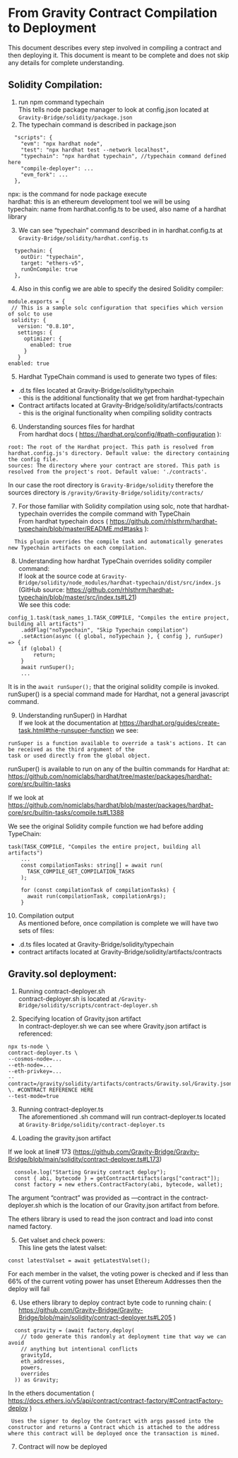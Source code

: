 <h1> From Gravity Contract Compilation to Deployment </h1> 
<p> This document describes every step involved in compiling a contract and then deploying it.
This document is meant to be complete and does not skip any details for complete understanding. </p> 

<h2> Solidity Compilation: </h2> 


1) run npm command typechain </br>
This tells node package manager to look at config.json located at `Gravity-Bridge/solidity/package.json`
2) The typechain command is described in package.json </br> 
```
  "scripts": {
    "evm": "npx hardhat node",
    "test": "npx hardhat test --network localhost",
    "typechain": "npx hardhat typechain", //typechain command defined here
    "compile-deployer": ...
    "evm_fork": ...
  },
```
<p> 
npx: is the command for node package execute </br> 
hardhat: this is an ethereum development tool we will be using </br> 
typechain: name from hardhat.config.ts to be used, also name of a hardhat library </br> 
</p> 

3) We can see “typechain” command described in in hardhat.config.ts at `Gravity-Bridge/solidity/hardhat.config.ts` </br> 

```
  typechain: {
    outDir: "typechain",
    target: "ethers-v5",
    runOnCompile: true
  },
  ```
4) Also in this config we are able to specify the desired Solidity compiler: </br> 
 ```
module.exports = {
  // This is a sample solc configuration that specifies which version of solc to use
  solidity: {
    version: "0.8.10",
    settings: {
      optimizer: {
        enabled: true
      }
    }
enabled: true
```
  5) Hardhat TypeChain command is used to generate two types of files: </br> 
   <ul> 
     <li>  .d.ts files located at Gravity-Bridge/solidity/typechain </br>
       - this is the additional functionality that we get from hardhat-typechain </l1> 
  <li> Contract artifacts located at Gravity-Bridge/solidity/artifacts/contracts </br>
      - this is the original functionality when compiling solidity contracts </li> 
  </ul> 

  6) Understanding sources files for hardhat  </br> 
From hardhat docs (<a> https://hardhat.org/config/#path-configuration </a>): </br> 
```
root: The root of the Hardhat project. This path is resolved from hardhat.config.js's directory. Default value: the directory containing the config file.
sources: The directory where your contract are stored. This path is resolved from the project's root. Default value: './contracts'.
```
In our case the root directory is `Gravity-Bridge/solidity` therefore the sources directory is `/gravity/Gravity-Bridge/solidity/contracts/` 

  7) For those familiar with Solidity compilation using solc, note that hardhat-typechain overrides the compile command with TypeChain </br >
From hardhat typechain docs (<a> https://github.com/rhlsthrm/hardhat-typechain/blob/master/README.md#tasks </a>): <br> 

```
  This plugin overrides the compile task and automatically generates new Typechain artifacts on each compilation.
```

  8) Understanding how hardhat TypeChain overrides solidity compiler command: </br> 
If look at the source code at `Gravity-Bridge/solidity/node_modules/hardhat-typechain/dist/src/index.js` <br> 
(GitHub source: <a>https://github.com/rhlsthrm/hardhat-typechain/blob/master/src/index.ts#L21</a>) </br> 
We see this code:
```
config_1.task(task_names_1.TASK_COMPILE, "Compiles the entire project, building all artifacts")
    .addFlag("noTypechain", "Skip Typechain compilation")
    .setAction(async ({ global, noTypechain }, { config }, runSuper) => {
    if (global) {
        return;
    }
    await runSuper();
    ...
```

It is in the `await runSuper();` that the original solidity compile is invoked. </br>
runSuper() is a special command made for Hardhat, not a general javascript command. 

9) Understanding runSuper() in Hardhat </br> 
If we look at the documentation at <a> https://hardhat.org/guides/create-task.html#the-runsuper-function </a> we see:

```
runSuper is a function available to override a task's actions. It can be received as the third argument of the 
task or used directly from the global object.
```

runSuper() is available to run on any of the builtin commands for Hardhat at:
<a> https://github.com/nomiclabs/hardhat/tree/master/packages/hardhat-core/src/builtin-tasks </a> 

If we look at <a> https://github.com/nomiclabs/hardhat/blob/master/packages/hardhat-core/src/builtin-tasks/compile.ts#L1388 </a> 

We see the original Solidity compile function we had before adding TypeChain:

```
task(TASK_COMPILE, "Compiles the entire project, building all artifacts")
    ...
    const compilationTasks: string[] = await run(
      TASK_COMPILE_GET_COMPILATION_TASKS
    );

    for (const compilationTask of compilationTasks) {
      await run(compilationTask, compilationArgs);
    }
```

10) Compilation output </br> 
As mentioned before, once compilation is complete we will have two sets of files:
<ul> 
  <li> .d.ts files located at Gravity-Bridge/solidity/typechain  </li> 
  <li> contract artifacts located at Gravity-Bridge/solidity/artifacts/contracts </li> 
 </ul> 

<h2> Gravity.sol deployment: </h2> 

1) Running contract-deployer.sh </br> 
   contract-deployer.sh is located at `/Gravity-Bridge/solidity/scripts/contract-deployer.sh`

2) Specifying location of Gravity.json artifact </br> 
  In contract-deployer.sh we can see where Gravity.json artifact is referenced: </br> 
  ```
  npx ts-node \
contract-deployer.ts \
--cosmos-node=...
--eth-node=...
--eth-privkey=...
--contract=/gravity/solidity/artifacts/contracts/Gravity.sol/Gravity.json \. #CONTRACT REFERENCE HERE
--test-mode=true
 ```

3) Running contract-deployer.ts </br> 
  The aforementioned .sh command will run contract-deployer.ts located at `Gravity-Bridge/solidity/contract-deployer.ts`

4) Loading the gravity.json artifact </br> 

  If we look at line# 173 (<a>https://github.com/Gravity-Bridge/Gravity-Bridge/blob/main/solidity/contract-deployer.ts#L173</a>)

```
  console.log("Starting Gravity contract deploy");
  const { abi, bytecode } = getContractArtifacts(args["contract"]);
  const factory = new ethers.ContractFactory(abi, bytecode, wallet);
```

<p> The argument “contract” was provided as —contract in the contract-deployer.sh which is the location of our Gravity.json artifact from before.  </p> 

The ethers library is used to read the json contract and load into const named factory.

5) Get valset and check powers: </br> 
This line gets the latest valset:

```
const latestValset = await getLatestValset();
```

<p> For each member in the valset, the voting power is checked and if less than 66% of the current voting power has unset Ethereum Addresses then the deploy will fail </p> 

6) Use ethers library to deploy contract byte code to running chain: (<a> https://github.com/Gravity-Bridge/Gravity-Bridge/blob/main/solidity/contract-deployer.ts#L205 </a>) </br> 

```
  const gravity = (await factory.deploy(
    // todo generate this randomly at deployment time that way we can avoid
    // anything but intentional conflicts
    gravityId,
    eth_addresses,
    powers,
    overrides
  )) as Gravity;
```
 In the ethers documentation (<a> https://docs.ethers.io/v5/api/contract/contract-factory/#ContractFactory-deploy </a>) </br>

```
 Uses the signer to deploy the Contract with args passed into the constructor and returns a Contract which is attached to the address where this contract will be deployed once the transaction is mined.
```

7) Contract will now be deployed
